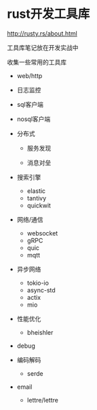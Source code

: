 # rust开发工具库

http://rusty.rs/about.html

工具库笔记放在开发实战中

收集一些常用的工具库

- web/http
- 日志监控
- sql客户端
- nosql客户端
- 分布式

  - 服务发现

  - 消息对垒
- 搜索引擎
  -  elastic
  - tantivy
  - quickwit

- 网络/通信

  - websocket
  - gRPC
  - quic
  - mqtt
- 异步网络

  - tokio-io
  - async-std
  - actix
  - mio
- 性能优化
  - bheishler
- debug
- 编码解码
  - serde
- email
  - lettre/lettre